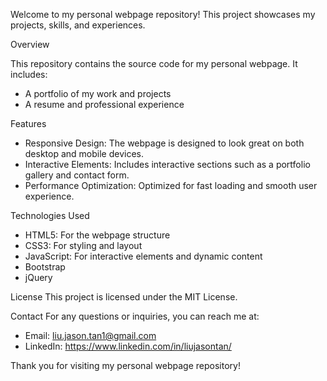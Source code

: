 Welcome to my personal webpage repository! This project showcases my projects, skills, and experiences. 

Overview

This repository contains the source code for my personal webpage. It includes:
* A portfolio of my work and projects
* A resume and professional experience


Features
* Responsive Design: The webpage is designed to look great on both desktop and mobile devices.
* Interactive Elements: Includes interactive sections such as a portfolio gallery and contact form.
* Performance Optimization: Optimized for fast loading and smooth user experience.

Technologies Used
* HTML5: For the webpage structure
* CSS3: For styling and layout
* JavaScript: For interactive elements and dynamic content
* Bootstrap
* jQuery

License
This project is licensed under the MIT License.

Contact
For any questions or inquiries, you can reach me at:
* Email: liu.jason.tan1@gmail.com
* LinkedIn: https://www.linkedin.com/in/liujasontan/

Thank you for visiting my personal webpage repository!
